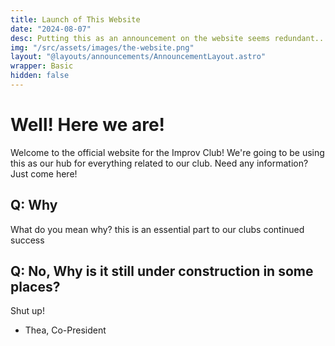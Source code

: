```yaml
---
title: Launch of This Website
date: "2024-08-07"
desc: Putting this as an announcement on the website seems redundant...
img: "/src/assets/images/the-website.png"
layout: "@layouts/announcements/AnnouncementLayout.astro"
wrapper: Basic
hidden: false
---
```


# Well! Here we are!

Welcome to the official website for the Improv Club! We're going to be using this as our hub for everything related to our club. Need any information? Just come here!

## Q: Why

What do you mean why? this is an essential part to our clubs continued success 

## Q: No, Why is it still under construction in some places?

Shut up!

- Thea, Co-President